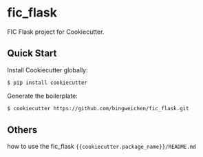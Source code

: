 # fic_flask
FIC Flask project for Cookiecutter.


## Quick Start
Install Cookiecutter globally:
```bash
$ pip install cookiecutter
```
Generate the boilerplate:
```bash
$ cookiecutter https://github.com/bingweichen/fic_flask.git
```

## Others
how to use the fic_flask `{{cookiecutter.package_name}}/README.md`